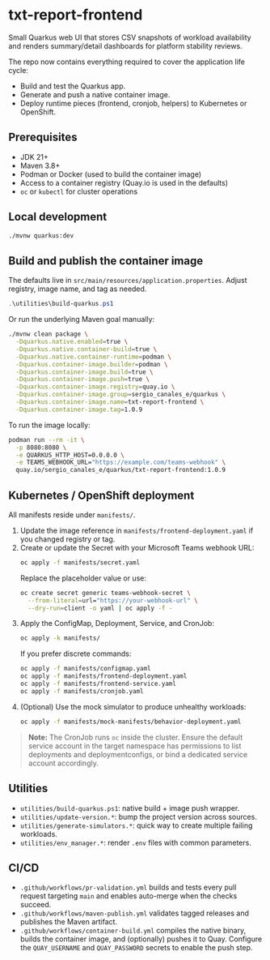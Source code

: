 # txt-report-frontend

Small Quarkus web UI that stores CSV snapshots of workload availability and renders summary/detail dashboards for platform stability reviews.

The repo now contains everything required to cover the application life cycle:

- Build and test the Quarkus app.
- Generate and push a native container image.
- Deploy runtime pieces (frontend, cronjob, helpers) to Kubernetes or OpenShift.

## Prerequisites
- JDK 21+
- Maven 3.8+
- Podman or Docker (used to build the container image)
- Access to a container registry (Quay.io is used in the defaults)
- `oc` or `kubectl` for cluster operations

## Local development
```bash
./mvnw quarkus:dev
```

## Build and publish the container image
The defaults live in `src/main/resources/application.properties`. Adjust registry, image name, and tag as needed.

```powershell
.\utilities\build-quarkus.ps1
```

Or run the underlying Maven goal manually:

```bash
./mvnw clean package \
  -Dquarkus.native.enabled=true \
  -Dquarkus.native.container-build=true \
  -Dquarkus.native.container-runtime=podman \
  -Dquarkus.container-image.builder=podman \
  -Dquarkus.container-image.build=true \
  -Dquarkus.container-image.push=true \
  -Dquarkus.container-image.registry=quay.io \
  -Dquarkus.container-image.group=sergio_canales_e/quarkus \
  -Dquarkus.container-image.name=txt-report-frontend \
  -Dquarkus.container-image.tag=1.0.9
```

To run the image locally:

```bash
podman run --rm -it \
  -p 8080:8080 \
  -e QUARKUS_HTTP_HOST=0.0.0.0 \
  -e TEAMS_WEBHOOK_URL="https://example.com/teams-webhook" \
  quay.io/sergio_canales_e/quarkus/txt-report-frontend:1.0.9
```

## Kubernetes / OpenShift deployment
All manifests reside under `manifests/`.

1. Update the image reference in `manifests/frontend-deployment.yaml` if you changed registry or tag.
2. Create or update the Secret with your Microsoft Teams webhook URL:
   ```bash
   oc apply -f manifests/secret.yaml
   ```
   Replace the placeholder value or use:
   ```bash
   oc create secret generic teams-webhook-secret \
     --from-literal=url="https://your-webhook-url" \
     --dry-run=client -o yaml | oc apply -f -
   ```
3. Apply the ConfigMap, Deployment, Service, and CronJob:
   ```bash
   oc apply -k manifests/
   ```
   If you prefer discrete commands:
   ```bash
   oc apply -f manifests/configmap.yaml
   oc apply -f manifests/frontend-deployment.yaml
   oc apply -f manifests/frontend-service.yaml
   oc apply -f manifests/cronjob.yaml
   ```
4. (Optional) Use the mock simulator to produce unhealthy workloads:
   ```bash
   oc apply -f manifests/mock-manifests/behavior-deployment.yaml
   ```

> **Note:** The CronJob runs `oc` inside the cluster. Ensure the default service account in the target namespace has permissions to list deployments and deploymentconfigs, or bind a dedicated service account accordingly.

## Utilities
- `utilities/build-quarkus.ps1`: native build + image push wrapper.
- `utilities/update-version.*`: bump the project version across sources.
- `utilities/generate-simulators.*`: quick way to create multiple failing workloads.
- `utilities/env_manager.*`: render `.env` files with common parameters.

## CI/CD
- `.github/workflows/pr-validation.yml` builds and tests every pull request targeting `main` and enables auto-merge when the checks succeed.
- `.github/workflows/maven-publish.yml` validates tagged releases and publishes the Maven artifact.
- `.github/workflows/container-build.yml` compiles the native binary, builds the container image, and (optionally) pushes it to Quay. Configure the `QUAY_USERNAME` and `QUAY_PASSWORD` secrets to enable the push step.
